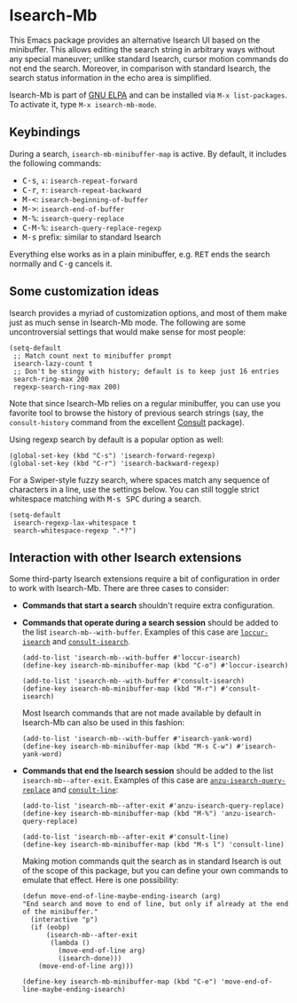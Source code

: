 Isearch-Mb
==========

This Emacs package provides an alternative Isearch UI based on the
minibuffer.  This allows editing the search string in arbitrary ways
without any special maneuver; unlike standard Isearch, cursor motion
commands do not end the search.  Moreover, in comparison with standard
Isearch, the search status information in the echo area is simplified.

Isearch-Mb is part of [GNU ELPA] and can be installed via `M-x
list-packages`.  To activate it, type `M-x isearch-mb-mode`.


Keybindings
-----------

During a search, `isearch-mb-minibuffer-map` is active.  By default,
it includes the following commands:

- <kbd>C-s</kbd>, <kbd>↓</kbd>: `isearch-repeat-forward`
- <kbd>C-r</kbd>, <kbd>↑</kbd>: `isearch-repeat-backward`
- <kbd>M-<</kbd>: `isearch-beginning-of-buffer`
- <kbd>M-></kbd>: `isearch-end-of-buffer`
- <kbd>M-%</kbd>: `isearch-query-replace`
- <kbd>C-M-%</kbd>: `isearch-query-replace-regexp`
- <kbd>M-s</kbd> prefix: similar to standard Isearch

Everything else works as in a plain minibuffer, e.g. <kbd>RET</kbd>
ends the search normally and <kbd>C-g</kbd> cancels it.

Some customization ideas
------------------------

Isearch provides a myriad of customization options, and most of them
make just as much sense in Isearch-Mb mode.  The following are some
uncontroversial settings that would make sense for most people:

``` elisp
(setq-default
 ;; Match count next to minibuffer prompt
 isearch-lazy-count t
 ;; Don't be stingy with history; default is to keep just 16 entries
 search-ring-max 200
 regexp-search-ring-max 200)
```

Note that since Isearch-Mb relies on a regular minibuffer, you can use
you favorite tool to browse the history of previous search strings
(say, the `consult-history` command from the excellent [Consult]
package).

Using regexp search by default is a popular option as well:

```elisp
(global-set-key (kbd "C-s") 'isearch-forward-regexp)
(global-set-key (kbd "C-r") 'isearch-backward-regexp)
```

For a Swiper-style fuzzy search, where spaces match any sequence of
characters in a line, use the settings below.  You can still toggle
strict whitespace matching with <kbd>M-s SPC</kbd> during a search.

``` elisp
(setq-default
 isearch-regexp-lax-whitespace t
 search-whitespace-regexp ".*?")
```

Interaction with other Isearch extensions
-----------------------------------------

Some third-party Isearch extensions require a bit of configuration in
order to work with Isearch-Mb.  There are three cases to consider:

- **Commands that start a search** shouldn't require extra
  configuration.

- **Commands that operate during a search session** should be added to
  the list `isearch-mb--with-buffer`.  Examples of this case are
  [`loccur-isearch`][loccur] and [`consult-isearch`][consult].

  ``` elisp
  (add-to-list 'isearch-mb--with-buffer #'loccur-isearch)
  (define-key isearch-mb-minibuffer-map (kbd "C-o") #'loccur-isearch)

  (add-to-list 'isearch-mb--with-buffer #'consult-isearch)
  (define-key isearch-mb-minibuffer-map (kbd "M-r") #'consult-isearch)
  ```

  Most Isearch commands that are not made available by default in
  Isearch-Mb can also be used in this fashion:

  ``` elisp
  (add-to-list 'isearch-mb--with-buffer #'isearch-yank-word)
  (define-key isearch-mb-minibuffer-map (kbd "M-s C-w") #'isearch-yank-word)
  ```

- **Commands that end the Isearch session** should be added to the
  list `isearch-mb--after-exit`.  Examples of this case are
  [`anzu-isearch-query-replace`][anzu] and [`consult-line`][consult]:

  ``` elisp
  (add-to-list 'isearch-mb--after-exit #'anzu-isearch-query-replace)
  (define-key isearch-mb-minibuffer-map (kbd "M-%") 'anzu-isearch-query-replace)

  (add-to-list 'isearch-mb--after-exit #'consult-line)
  (define-key isearch-mb-minibuffer-map (kbd "M-s l") 'consult-line)
  ```

  Making motion commands quit the search as in standard Isearch is out
  of the scope of this package, but you can define your own commands
  to emulate that effect.  Here is one possibility:

  ```elisp
  (defun move-end-of-line-maybe-ending-isearch (arg)
  "End search and move to end of line, but only if already at the end of the minibuffer."
    (interactive "p")
    (if (eobp)
        (isearch-mb--after-exit
         (lambda ()
           (move-end-of-line arg)
           (isearch-done)))
      (move-end-of-line arg)))

  (define-key isearch-mb-minibuffer-map (kbd "C-e") 'move-end-of-line-maybe-ending-isearch)
  ```

[GNU ELPA]: https://elpa.gnu.org/
[consult]: https://github.com/minad/consult
[loccur]: https://github.com/fourier/loccur#isearch-integration
[anzu]: https://github.com/emacsorphanage/anzu
